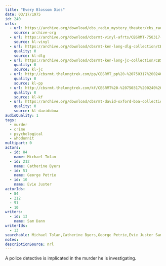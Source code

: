 ```yaml
---
title: "Every Blossom Dies"
date: 03/17/1975
id: 240
urls: 
  - url: https://archive.org/download/cbs_radio_mystery_theater/cbs_radio_mystery_theater-0201-0250.zip/cbs_radio_mystery_theater-0201-0250%2Fcbsrmt_0240_every_blossom_dies.mp3
    source: archive-org
  - url: https://archive.org/download/cbsrmt-vinyl-afrts/CBSRMT-750317-0240-Every-Blossom-Dies_afrts.mp3
    source: kl-vinyl
  - url: https://archive.org/download/cbsrmt-ken-long-dlg-collection/CBSRMT - 750317 0240 Every Blossom Dies.mp3
    quality: 0
    source: kl-dlg
  - url: https://archive.org/download/cbsrmt-ken-long-jc-collection/CBSRMT - 750317 0240 Every Blossom Dies vbr fb2_jc.mp3
    quality: 0
    source: kl-jc
  - url: http://cbsrmt.thelongtrek.com/pp/CBSRMT_pp%20-%20750317%200240%20Every%20Blossom%20Dies.mp3
    quality: 0
    source: kl-pp
  - url: http://cbsrmt.thelongtrek.com/kf/CBSRMT%20-%20750317%200240%20Every%20Blossom%20Dies_kf.mp3
    quality: 0
    source: kl-kf
  - url: https://archive.org/download/cbsrmt-david-oxford-boa-collection/CBSRMT-750317-0240-Every-Blossom-Dies-(AFRTS)-(256-44)-{BoA}.mp3
    quality: 0
    source: kl-davidoboa
audioQuality: 1
tags: 
  - murder
  - crime
  - psychological
  - whodunnit
multipart: 0
actors:  
  - id: 84
    name: Michael Tolan  
  - id: 212
    name: Catherine Byers  
  - id: 51
    name: George Petrie  
  - id: 10
    name: Evie Juster
actorIds:  
  - 84  
  - 212  
  - 51  
  - 10
writers:  
  - id: 13
    name: Sam Dann
writerIds:  
  - 13
searchable: Michael Tolan,Catherine Byers,George Petrie,Evie Juster Sam Dann
notes: 
descriptionSource: nrl
---
```

A police detective is implicated in the murder he is investigating.